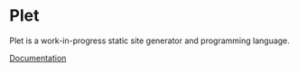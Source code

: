 # Plet

Plet is a work-in-progress static site generator and programming language.

[Documentation](https://plet.nielssp.dk)
